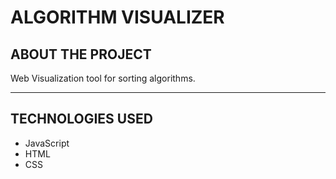 # ALGORITHM VISUALIZER
		

ABOUT THE PROJECT
----------------------------
 Web Visualization tool for sorting algorithms.

----------------------------

TECHNOLOGIES USED
----------------------------
-  JavaScript
-  HTML 
-  CSS






